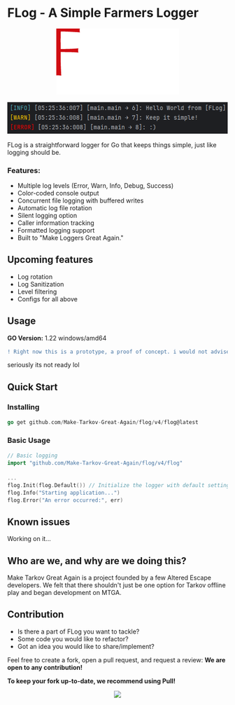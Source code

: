 # FLog - A Simple Farmers Logger
<p align="center"><img src = "/assets/FLog.png"></p>

<p align="center"><img src = "/assets/example.png"></p>

FLog is a straightforward logger for Go that keeps things simple, just like logging should be.

### Features:
- Multiple log levels (Error, Warn, Info, Debug, Success)
- Color-coded console output
- Concurrent file logging with buffered writes
- Automatic log file rotation
- Silent logging option
- Caller information tracking
- Formatted logging support
- Built to "Make Loggers Great Again."



## Upcoming features
- Log rotation
- Log Sanitization
- Level filtering
- Configs for all above


## Usage

**GO Version:** 1.22 windows/amd64

```diff
! Right now this is a prototype, a proof of concept. i would not advise using this in production!
```
seriously its not ready lol


## Quick Start

### Installing

```go
go get github.com/Make-Tarkov-Great-Again/flog/v4/flog@latest
```
### Basic Usage

```go
// Basic logging
import "github.com/Make-Tarkov-Great-Again/flog/v4/flog"

...
flog.Init(flog.Default()) // Initialize the logger with default settings (Fastest)
flog.Info("Starting application...")
flog.Error("An error occurred:", err)
```

## Known issues

Working on it...

## Who are we, and why are we doing this?

Make Tarkov Great Again is a project founded by a few Altered Escape developers. We felt that there shouldn't just be one option for Tarkov offline play and began development on MTGA.


## Contribution

- Is there a part of FLog you want to tackle?
- Some code you would like to refactor?
- Got an idea you would like to share/implement?

Feel free to create a fork, open a pull request, and request a review: **We are open to any contribution!**

**To keep your fork up-to-date, we recommend using Pull!**

<p align="center"><img src = "https://user-images.githubusercontent.com/21200584/183050357-6c92f1cd-68ca-4f74-b41d-1706915c67cf.gif"></p>
